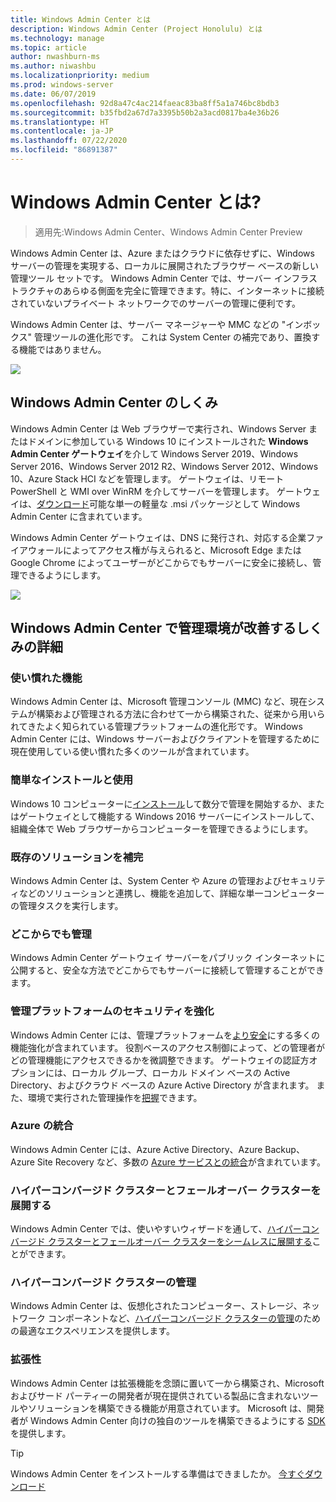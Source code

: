 ```yaml
---
title: Windows Admin Center とは
description: Windows Admin Center (Project Honolulu) とは
ms.technology: manage
ms.topic: article
author: nwashburn-ms
ms.author: niwashbu
ms.localizationpriority: medium
ms.prod: windows-server
ms.date: 06/07/2019
ms.openlocfilehash: 92d8a47c4ac214faeac83ba8ff5a1a746bc8bdb3
ms.sourcegitcommit: b35fbd2a67d7a3395b50b2a3acd0817ba4e36b26
ms.translationtype: HT
ms.contentlocale: ja-JP
ms.lasthandoff: 07/22/2020
ms.locfileid: "86891387"
---
```

# <a name="what-is-windows-admin-center"></a>Windows Admin Center とは?

> 適用先:Windows Admin Center、Windows Admin Center Preview

Windows Admin Center は、Azure またはクラウドに依存せずに、Windows サーバーの管理を実現する、ローカルに展開されたブラウザー ベースの新しい管理ツール セットです。 Windows Admin Center では、サーバー インフラストラクチャのあらゆる側面を完全に管理できます。特に、インターネットに接続されていないプライベート ネットワークでのサーバーの管理に便利です。

Windows Admin Center は、サーバー マネージャーや MMC などの "インボックス" 管理ツールの進化形です。 これは System Center の補完であり、置換する機能ではありません。

![](../media/wac-complements.png)

## <a name="how-does-windows-admin-center-work"></a>Windows Admin Center のしくみ

Windows Admin Center は Web ブラウザーで実行され、Windows Server またはドメインに参加している Windows 10 にインストールされた **Windows Admin Center ゲートウェイ**を介して Windows Server 2019、Windows Server 2016、Windows Server 2012 R2、Windows Server 2012、Windows 10、Azure Stack HCI などを管理します。 ゲートウェイは、リモート PowerShell と WMI over WinRM を介してサーバーを管理します。 ゲートウェイは、[ダウンロード](https://aka.ms/windowsadmincenter)可能な単一の軽量な .msi パッケージとして Windows Admin Center に含まれています。

Windows Admin Center ゲートウェイは、DNS に発行され、対応する企業ファイアウォールによってアクセス権が与えられると、Microsoft Edge または Google Chrome によってユーザーがどこからでもサーバーに安全に接続し、管理できるようにします。

![](../media/architecture.png)

## <a name="learn-how-windows-admin-center-improves-your-management-environment"></a>Windows Admin Center で管理環境が改善するしくみの詳細

### <a name="familiar-functionality"></a>**使い慣れた機能**

Windows Admin Center は、Microsoft 管理コンソール (MMC) など、現在システムが構築および管理される方法に合わせて一から構築された、従来から用いられてきたよく知られている管理プラットフォームの進化形です。 Windows Admin Center には、Windows サーバーおよびクライアントを管理するために現在使用している使い慣れた多くのツールが含まれています。

### <a name="easy-to-install-and-use"></a>**簡単なインストールと使用**

Windows 10 コンピューターに[インストール](../deploy/install.md)して数分で管理を開始するか、またはゲートウェイとして機能する Windows 2016 サーバーにインストールして、組織全体で Web ブラウザーからコンピューターを管理できるようにします。

### <a name="complements-existing-solutions"></a>**既存のソリューションを補完**

Windows Admin Center は、System Center や Azure の管理およびセキュリティなどのソリューションと連携し、機能を追加して、詳細な単一コンピューターの管理タスクを実行します。

### <a name="manage-from-anywhere"></a>**どこからでも管理**

Windows Admin Center ゲートウェイ サーバーをパブリック インターネットに公開すると、安全な方法でどこからでもサーバーに接続して管理することができます。

### <a name="enhanced-security-for-your-management-platform"></a>**管理プラットフォームのセキュリティを強化**

Windows Admin Center には、管理プラットフォームを[より安全](../plan/user-access-options.md)にする多くの機能強化が含まれています。 役割ベースのアクセス制御によって、どの管理者がどの管理機能にアクセスできるかを微調整できます。 ゲートウェイの認証方オプションには、ローカル グループ、ローカル ドメイン ベースの Active Directory、およびクラウド ベースの Azure Active Directory が含まれます。  また、環境で実行された管理操作を[把握](../use/logging.md)できます。

### <a name="azure-integration"></a>**Azure の統合**

Windows Admin Center には、Azure Active Directory、Azure Backup、Azure Site Recovery など、多数の [Azure サービスとの統合](../plan/azure-integration-options.md)が含まれています。

### <a name="deploy-hyper-converged-and-failover-clusters"></a>**ハイパーコンバージド クラスターとフェールオーバー クラスターを展開する**

Windows Admin Center では、使いやすいウィザードを通して、[ハイパーコンバージド クラスターとフェールオーバー クラスターをシームレスに展開する](../use/deploy-hyperconverged-infrastructure.md)ことができます。 

### <a name="manage-hyper-converged-clusters"></a>**ハイパーコンバージド クラスターの管理**

Windows Admin Center は、仮想化されたコンピューター、ストレージ、ネットワーク コンポーネントなど、[ハイパーコンバージド クラスターの管理](../use/manage-hyper-converged.md)のための最適なエクスペリエンスを提供します。

### <a name="extensibility"></a>**拡張性**

Windows Admin Center は拡張機能を念頭に置いて一から構築され、Microsoft およびサード パーティーの開発者が現在提供されている製品に含まれないツールやソリューションを構築できる機能が用意されています。 Microsoft は、開発者が Windows Admin Center 向けの独自のツールを構築できるようにする [SDK](../extend/extensibility-overview.md) を提供します。

> [!Tip]
> Windows Admin Center をインストールする準備はできましたか。 [今すぐダウンロード](https://aka.ms/windowsadmincenter)
